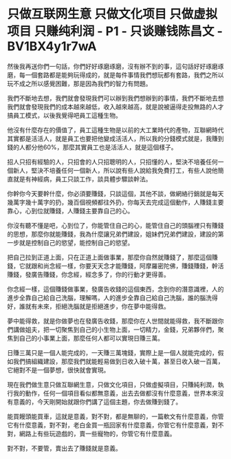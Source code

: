 # 只做互联网生意 只做文化项目 只做虚拟项目 只赚纯利润 - P1 - 只谈赚钱陈昌文 - BV1BX4y1r7wA

然後我再送你們一句話，你們好好琢磨琢磨，沒有辦不到的事，這句話好好琢磨琢磨，每一個套路都是能夠玩得成的，就是每件事情我們想玩都有套路，我們之所以玩不成之所以感覺困難，那是因為我們的智力有問題。

我們不斷地去想，我們就會發現我們可以辦到我們想辦到的事情，我們不斷地去想我們就會發現我們的成本越來越低，收入越來越高，就是說被逼得走投無路的人才搞員工模式，以後我覺得吧員工這種生物。

他沒有什麼存在的價值了，員工這種生物是以前的大工業時代的產物，互聯網時代其實都是活活人，就是員工也要把他變成活活人，所以我的分錢模式就是，我賺到錢的人都分他60%，那麼其實員工也是活活人，就是這個樣子。

招人只招有經驗的人，只招會的人只招聰明的人，只招懂的人，堅決不培養任何一個新人，堅決不培養任何一個新人，所以說有些人說給我免費打工，有些人說他簡直就是有神經病，員工只談工作，談具體步驟談幹法。

你幹你今天要幹什麼，你必須要賺錢，只談這個，其他不談，做網絡行銷就是每天幾萬字幾十萬字的扔，幾百個視頻都往外扔，你每天去完成這個動作，人賺錢主要靠心，心到位就賺錢，人賺錢主要靠自己的心。

你沒有聽不懂是吧，心到位了，你能管住自己的心，能管住自己的頭腦裡只有賺錢的思想，那麼你就能賺錢，我為什麼讓兄弟們建設，姐妹們兄弟們建設，建設的第一步就是控制自己的慾望，能控制自己的慾望。

把自己拉到正道上面，只在正道上面做事業，那麼你自然就賺錢了，那麼這個賺錢，它就跟和尚念經一樣，你要天天念才能賺錢，阿摩羅密陀佛，賺錢賺錢，幹活賺錢，發廣告賺錢，你念經，經念多了，你的行動才更得善。

你念經一樣，這個賺錢做事業，發廣告收錢的這個東西，念到你的潛意識裡，人的進步全靠自己給自己洗腦，理解嗎，人的進步全靠自己給自己洗腦，誰的腦洗得好，誰就有未來，拒絕洗腦就是拒絕進步，你在夢中能得救。

夢中能得救，就是你做夢也在發廣告收錢，那麼你在人世間就能得救，我不斷跟你們講做姐夫，把一切聚焦到自己的小生物上面，一切精力，金錢，兄弟夥伴們，聚焦到自己的小事業上面，那麼任何人都可以實現日賺三萬。

日賺三萬只是一個人能完成的，一天賺三萬塊錢，實際上是一個人就能完成的，假如我們搞組織建設，那麼我們就能輕易做到日收入破十萬，甚至日收入破一百萬，它絕對不是一個夢想，很快就會實現。

現在我們做生意只做互聯網生意，只做文化項目，只做虛擬項目，只賺純利潤，執行我的動作，任何一個項目看似都無意義，出去去做都沒有什麼意義，世界本來沒有意義的，今天剛開始就跟你們講了這個主題，你去做賺到錢了。

能買饅頭能買車，這就是意義，對不對，都是無聊的，一篇軟文有什麼意義，你管它有什麼意義，對不對，老白金買一瓶回家有什麼意義，你管它有什麼意義，對不對，網路上有些玩遊戲的，賣一些寵物的，你管它有什麼意義。

對不對，不要管，賣出去了賺錢就是意義。
